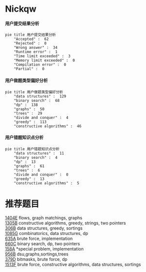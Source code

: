 # Nickqw

<!-- tabs:start -->



#### **用户提交结果分析**

```mermaid
pie title 用户提交结果分析
    "Accepted" :  62
    "Rejected" :  0
    "Wrong answer" :  34
    "Runtime error" :  1
    "Time limit exceeded" :  3
    "Memory limit exceeded" :  0
    "Compilation error" :  0
    "Partial" :  0
```

#### **用户做题类型偏好分析**

```mermaid
pie title 用户做题类型偏好分析
    "data structures" :  129
    "binary search" :  68
    "dp" :  138
    "graphs" :  50
    "trees" :  29
    "divide and conquer" :  4
    "greedy" :  113
    "constructive algorithms" :  46
```
#### **用户错题知识点分析**

```mermaid
pie title 用户错题知识点分析
    "data structures" :  11
    "binary search" :  4
    "dp" :  13
    "graphs" :  61
    "trees" :  6
    "divide and conquer" :  0
    "greedy" :  13
    "constructive algorithms" :  5
```



<!-- tabs:end -->
# 推荐题目
[1404E](https://codeforces.com/contest/1404/problem/E)		flows,
                        graph matchings,
                        graphs		  
[1305B](https://codeforces.com/contest/1305/problem/B)		constructive algorithms,
                        greedy,
                        strings,
                        two pointers		  
[306B](https://codeforces.com/contest/306/problem/B)		data structures,
                        greedy,
                        sortings		  
[1085G](https://codeforces.com/contest/1085/problem/G)		combinatorics,
                        data structures,
                        dp		  
[635A](https://codeforces.com/contest/635/problem/A)		brute force,
                        implementation		  
[660C](https://codeforces.com/contest/660/problem/C)		binary search,
                        dp,
                        two pointers		  
[158A](https://codeforces.com/contest/158/problem/A)		*special problem,
                        implementation		  
[956B](https://codeforces.com/contest/956/problem/B)		dsu,graphs,sortings,trees		  
[379D](https://codeforces.com/contest/379/problem/D)		bitmasks,
                        brute force,
                        dp		  
[1513F](https://codeforces.com/contest/1513/problem/F)		brute force,
                        constructive algorithms,
                        data structures,
                        sortings		  
